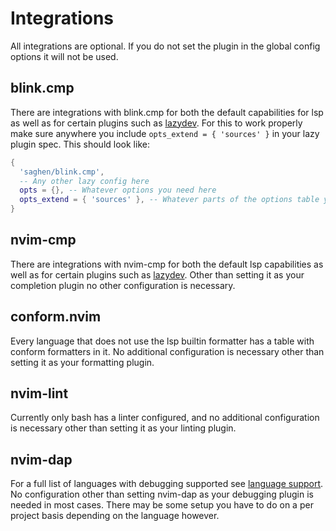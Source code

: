 # Integrations

All integrations are optional. If you do not set the plugin in the global
config options it will not be used.

## blink.cmp

There are integrations with blink.cmp for both the default capabilities for lsp
as well as for certain plugins such as
[lazydev](https://github.com/folke/lazydev.nvim). For this to work properly
make sure anywhere you include `opts_extend = { 'sources' }` in your lazy
plugin spec. This should look like:

```lua
{
  'saghen/blink.cmp',
  -- Any other lazy config here
  opts = {}, -- Whatever options you need here
  opts_extend = { 'sources' }, -- Whatever parts of the options table you need to extend
}
```

## nvim-cmp

There are integrations with nvim-cmp for both the default lsp capabilities as
well as for certain plugins such as
[lazydev](https://github.com/folke/lazydev.nvim). Other than setting it as
your completion plugin no other configuration is necessary.

## conform.nvim

Every language that does not use the lsp builtin formatter has a table with
conform formatters in it. No additional configuration is necessary other than
setting it as your formatting plugin.

## nvim-lint

Currently only bash has a linter configured, and no additional configuration is
necessary other than setting it as your linting plugin.

## nvim-dap

For a full list of languages with debugging supported see [language
support](./language_support). No configuration other than setting nvim-dap as
your debugging plugin is needed in most cases. There may be some setup you have
to do on a per project basis depending on the language however.

